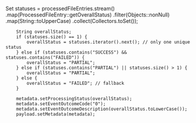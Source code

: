  Set<String> statuses = processedFileEntries.stream()
                .map(ProcessedFileEntry::getOverallStatus)
                .filter(Objects::nonNull)
                .map(String::toUpperCase)
                .collect(Collectors.toSet());

        String overallStatus;
        if (statuses.size() == 1) {
            overallStatus = statuses.iterator().next(); // only one unique status
        } else if (statuses.contains("SUCCESS") && statuses.contains("FAILED")) {
            overallStatus = "PARTIAL";
        } else if (statuses.contains("PARTIAL") || statuses.size() > 1) {
            overallStatus = "PARTIAL";
        } else {
            overallStatus = "FAILED"; // fallback
        }

        metadata.setProcessingStatus(overallStatus);
        metadata.setEventOutcomeCode("0");
        metadata.setEventOutcomeDescription(overallStatus.toLowerCase());
        payload.setMetadata(metadata);
